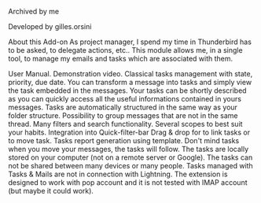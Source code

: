 Archived
by me

Developed by gilles.orsini

About this Add-on
As project manager, I spend my time in Thunderbird has to be asked, to delegate actions, etc.. This module allows me, in a single tool, to manage my emails and tasks which are associated with them.

User Manual. Demonstration video.
Classical tasks management with state, priority, due date.
You can transform a message into tasks and simply view the task embedded in the messages.
Your tasks can be shortly described as you can quickly access all the useful informations contained in yours messages.
Tasks are automatically structured in the same way as your folder structure.
Possibility to group messages that are not in the same thread.
Many filters and search functionality.
Several scopes to best suit your habits.
Integration into Quick-filter-bar
Drag & drop for to link tasks or to move task.
Tasks report generation using template.
Don't mind tasks when you move your messages, the tasks will follow.
The tasks are locally stored on your computer (not on a remote server or Google).
The tasks can not be shared between many devices or many people.
Tasks managed with Tasks & Mails are not in connection with Lightning.
The extension is designed to work with pop account and it is not tested with IMAP account (but maybe it could work).
